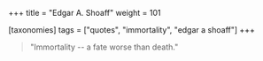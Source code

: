 +++
title = "Edgar A. Shoaff"
weight = 101

[taxonomies]
tags = ["quotes", "immortality", "edgar a shoaff"]
+++

> "Immortality -- a fate worse than death."
